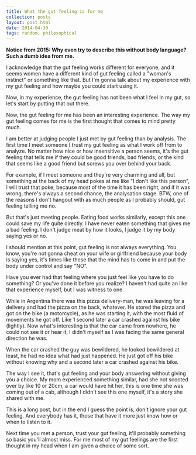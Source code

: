 ```yaml
---
title: What the gut feeling is for me
collection: posts
layout: post.html
date: 2014-04-30
tags: random, philosophical
---
```


**Notice from 2015: Why even try to describe this without body language?  Such
a dumb idea from me.**

I acknowledge that the gut feeling works different for everyone, and it seems
women have a different kind of gut feeling called a "woman's instinct" or
something like that.  But I'm gonna talk about my experience with my gut feeling
and how maybe you could start using it.

Now, in my experience, the gut feeling has not been what I feel in my gut, so
let's start by putting that out there.

Now, the gut feeling for me has been an interesting experience.  The way my gut
feeling comes for me is the first thought that comes to mind pretty much.

I am better at judging people I just met by gut feeling than by analysis.  The
first time I meet someone I trust my gut feeling as what I work off from to
analyze.  No matter how nice or how insensitive a person seems, it's the gut
feeling that tells me if they could be good friends, bad friends, or the kind
that seems like a good friend but screws you over behind your back.

For example, if I meet someone and they're very charming and all, but something
at the back of my head pokes at me like "I don't like this person", I will trust
that poke, because most of the time it has been right, and if it was wrong,
there's always a second chance, the analysation stage.  BTW, one of the reasons
I don't hangout with as much people as I probably should, gut feeling telling me
no.

But that's just meeting people.  Eating food works similarly, except this one
could save my life quite directly.  I have never eaten something that gives me
a bad feeling.  I don't judge meat by how it looks, I judge it by my body saying
yes or no.

I should mention at this point, gut feeling is not always everything.  You know,
you're not gonna cheat on your wife or girlfriend because your body is saying
yes, it's times like these that the mind has to come in and put the body under
control and say "NO".

Have you ever had that feeling where you just feel like you have to do
something?  Or you've done it before you realize?  I haven't had quite an like
that experience myself, but I was witness to one.

While in Argentina there was this pizza delivery-man, he was leaving for a
delivery and had the pizza on the back, whatever.  He stored the pizza and got
on the bike (a motorcycle), as he was starting it, with the most fluid of
movements he got off.  Like 1 second later a car crashed against his bike
(lightly).  Now what's interesting is that the car came from nowhere, he could
not see it or hear it, I didn't myself as I was facing the same general
direction he was.

When the car crashed the guy was bewildered, he looked bewildered at least, he
had no idea what had just happened.  He just got off his bike without knowing
why and a second later a car crashed against his bike.

The way I see it, that's gut feeling and your body answering without giving you
a choice.  My mom experienced something similar, had she not scooted over by
like 10 or 20cm, a car would have hit her, this is one time she was coming out
of a cab, although I didn't see this one myself, it's a story she shared with
me.

This is a long post, but in the end I guess the point is, don't ignore your gut
feeling.  And everybody has it, those that have it more just know how or when to
listen to it.

Next time you met a person, trust your gut feeling, it'll probably something so
basic you'll almost miss.  For me most of my gut feelings are the first thought
in my head when I am given a choice of some sort.
